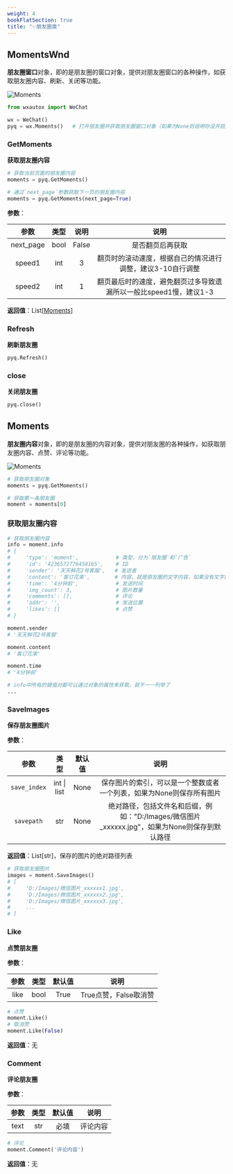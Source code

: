 ```yaml
---
weight: 4
bookFlatSection: true
title: "✨朋友圈类"
---
```


## MomentsWnd

**朋友圈窗口**对象，即的是朋友圈的窗口对象，提供对朋友圈窗口的各种操作，如获取朋友圈内容、刷新、关闭等功能。

![Moments](/images/moment_wnd.png)

```python
from wxautox import WeChat

wx = WeChat()
pyq = wx.Moments()   # 打开朋友圈并获取朋友圈窗口对象（如果为None则说明你没开启朋友圈，需要在手机端设置）
```

### GetMoments

**获取朋友圈内容**

```python
# 获取当前页面的朋友圈内容
moments = pyq.GetMoments()

# 通过`next_page`参数获取下一页的朋友圈内容
moments = pyq.GetMoments(next_page=True)
```

**参数**：

|   参数    | 类型 | 说明  |                             说明                             |
| :-------: | :--: | :---: | :----------------------------------------------------------: |
| next_page | bool | False |                       是否翻页后再获取                       |
|  speed1   | int  |   3   |  翻页时的滚动速度，根据自己的情况进行调整，建议3-10自行调整  |
|  speed2   | int  |   1   | 翻页最后时的速度，避免翻页过多导致遗漏所以一般比speed1慢，建议1-3 |

**返回值**：List[[Moments](#Moments)]

### Refresh

**刷新朋友圈**

```python
pyq.Refresh()
```

### close

**关闭朋友圈**

```python
pyq.close()
```


## Moments

**朋友圈内容**对象，即的是朋友圈的内容对象，提供对朋友圈的各种操作，如获取朋友圈内容、点赞、评论等功能。

![Moments](/images/moment.png)

```python
# 获取朋友圈对象
moments = pyq.GetMoments()

# 获取第一条朋友圈
moment = moments[0]
```


### 获取朋友圈内容

```python
# 获取朋友圈内容
info = moment.info
# {
#     'type': 'moment',            # 类型，分为`朋友圈`和`广告`
#     'id': '4236572776458165',    # ID
#     'sender': '天天鲜花2号客服',   # 发送者
#     'content': '客订花束',        # 内容，就是朋友圈的文字内容，如果没有文字内容则为空字符串
#     'time': '4分钟前',            # 发送时间
#     'img_count': 3,              # 图片数量
#     'comments': [],              # 评论
#     'addr': '',                  # 发送位置
#     'likes': []                  # 点赞
# }

moment.sender
# '天天鲜花2号客服'

moment.content
# '客订花束'

moment.time
# '4分钟前'

# info中所有的键值对都可以通过对象的属性来获取，就不一一列举了
...
```

### SaveImages

**保存朋友圈图片**

**参数**：

|     参数     |    类型     | 默认值 |                             说明                             |
| :----------: | :---------: | :----: | :----------------------------------------------------------: |
| `save_index` | int \| list |  None  | 保存图片的索引，可以是一个整数或者一个列表，如果为None则保存所有图片 |
|  `savepath`  |     str     |  None  | 绝对路径，包括文件名和后缀，例如："D:/Images/微信图片_xxxxxx.jpg"，如果为None则保存到默认路径 |

**返回值**：List[str]，保存的图片的绝对路径列表

```python
# 获取朋友圈图片
images = moment.SaveImages()
# [
#     'D:/Images/微信图片_xxxxxx1.jpg',
#     'D:/Images/微信图片_xxxxxx2.jpg',
#     'D:/Images/微信图片_xxxxxx3.jpg',
#     ...
# ]
```

### Like

**点赞朋友圈**

**参数**：

| 参数 | 类型 | 默认值 | 说明 |
| :--: | :--: | :----: | :--: |
| like | bool |  True  | True点赞，False取消赞 |

```python
# 点赞
moment.Like()
# 取消赞
moment.Like(False)
```

**返回值**：无

### Comment

**评论朋友圈**

**参数**：

| 参数 | 类型   | 默认值 | 说明 |
| :--: | :----: | :----: | :--: |
| text | str |  必填  | 评论内容 |

```python
# 评论
moment.Comment('评论内容')
```

**返回值**：无